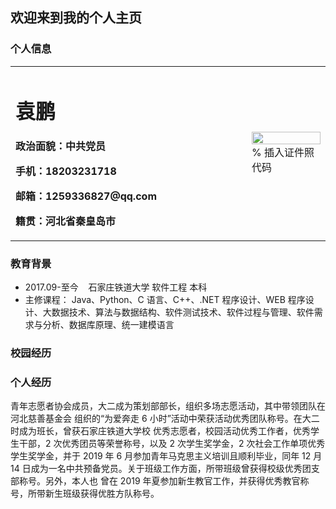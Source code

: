 ## 欢迎来到我的个人主页

### 个人信息

<table border="0">
  <tr>
    <td width="75%">
      <h1>袁鹏</h1>
      <p><b>政治面貌：中共党员</b></p>
      <p><b>手机：18203231718</b></p>
      <p><b>邮箱：1259336827@qq.com</b></p>
      <p><b>籍贯：河北省秦皇岛市</b></p>
    </td>
    <td width="25%">
      <img src="/zhengjianzhao.jpg" width="100%">      % 插入证件照代码
    </td>
  </tr>
</table>

### 教育背景

* 2017.09-至今&nbsp;&nbsp;&nbsp;&nbsp;石家庄铁道大学      软件工程      本科
* 主修课程： Java、Python、C 语言、C++、.NET 程序设计、WEB 程序设计、大数据技术、算法与数据结构、软件测试技术、软件过程与管理、软件需求与分析、数据库原理、统一建模语言

### 校园经历


### 个人经历
<p>  青年志愿者协会成员，大二成为策划部部长，组织多场志愿活动，其中带领团队在河北慈善基金会
组织的“为爱奔走 6 小时”活动中荣获活动优秀团队称号。在大二时成为班长，曾获石家庄铁道大学校
优秀志愿者，校园活动优秀工作者，优秀学生干部，2 次优秀团员等荣誉称号，以及 2 次学生奖学金，2
次社会工作单项优秀学生奖学金，并于 2019 年 6 月参加青年马克思主义培训且顺利毕业，同年 12 月
14 日成为一名中共预备党员。关于班级工作方面，所带班级曾获得校级优秀团支部称号。另外，本人也
曾在 2019 年夏参加新生教官工作，并获得优秀教官称号，所带新生班级获得优胜方队称号。<p>
